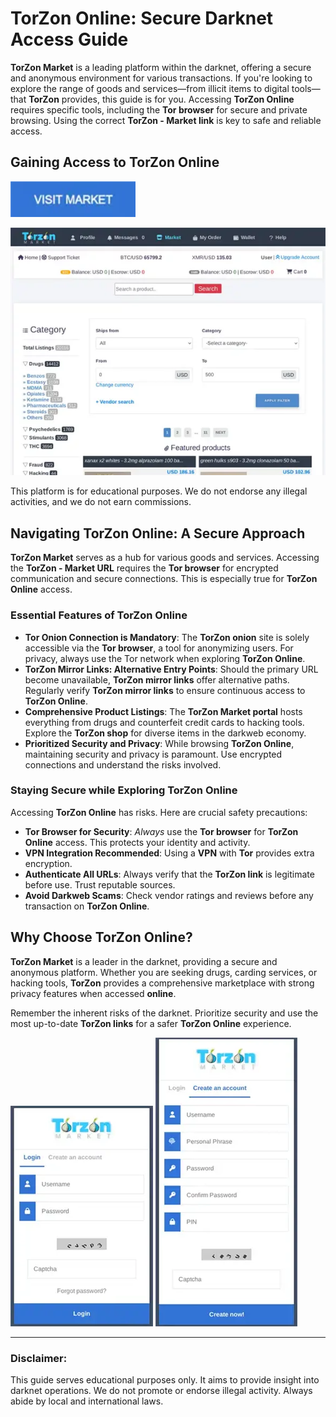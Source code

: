 # TorZon Online: Secure Darknet Access Guide

**TorZon Market** is a leading platform within the darknet, offering a secure and anonymous environment for various transactions. If you're looking to explore the range of goods and services—from illicit items to digital tools—that **TorZon** provides, this guide is for you. Accessing **TorZon Online** requires specific tools, including the **Tor browser** for secure and private browsing. Using the correct **TorZon - Market link** is key to safe and reliable access.

## Gaining Access to TorZon Online

[<img src="/downloads/update.webp" width="200">](http://&#116;%6F&#114;&#122;&#111;%6E&#53;&#103;%32&#97;%6D&#110;%36&#98;&#106;%6E&#104;%6D%68%73&#107;%63&#110;&#116;&#116;&#110;%6E&#53;&#99;&#121;&#53;&#120;&#52;%65&#112;%79%33&#114;%65&#100;&#53;&#53;&#103;%6C%61%6E&#102;%70%63&#101;%37&#111;&#51;%34&#121;&#100;%2E%6F%6E&#105;%6F&#110;)

<a href="http://&#116;%6F&#114;&#122;&#111;%6E&#53;&#103;%32&#97;%6D&#110;%36&#98;&#106;%6E&#104;%6D%68%73&#107;%63&#110;&#116;&#116;&#110;%6E&#53;&#99;&#121;&#53;&#120;&#52;%65&#112;%79%33&#114;%65&#100;&#53;&#53;&#103;%6C%61%6E&#102;%70%63&#101;%37&#111;&#51;%34&#121;&#100;%2E%6F%6E&#105;%6F&#110;"><img src="/downloads/runner.webp" alt="TorZon Online" style="max-width: 100%;"></a>

This platform is for educational purposes. We do not endorse any illegal activities, and we do not earn commissions.

## Navigating TorZon Online: A Secure Approach

**TorZon Market** serves as a hub for various goods and services. Accessing the **TorZon - Market URL** requires the **Tor browser** for encrypted communication and secure connections. This is especially true for **TorZon Online** access.

### Essential Features of TorZon Online

-   **Tor Onion Connection is Mandatory**: The **TorZon onion** site is solely accessible via the **Tor browser**, a tool for anonymizing users. For privacy, always use the Tor network when exploring **TorZon Online**.
-   **TorZon Mirror Links: Alternative Entry Points**: Should the primary URL become unavailable, **TorZon mirror links** offer alternative paths. Regularly verify **TorZon mirror links** to ensure continuous access to **TorZon Online**.
-   **Comprehensive Product Listings**: The **TorZon Market portal** hosts everything from drugs and counterfeit credit cards to hacking tools. Explore the **TorZon shop** for diverse items in the darkweb economy.
-   **Prioritized Security and Privacy**: While browsing **TorZon Online**, maintaining security and privacy is paramount. Use encrypted connections and understand the risks involved.

### Staying Secure while Exploring TorZon Online

Accessing **TorZon Online** has risks. Here are crucial safety precautions:

-   **Tor Browser for Security**: *Always* use the **Tor browser** for **TorZon Online** access. This protects your identity and activity.
-   **VPN Integration Recommended**: Using a **VPN** with **Tor** provides extra encryption.
-   **Authenticate All URLs**: Always verify that the **TorZon link** is legitimate before use. Trust reputable sources.
-   **Avoid Darkweb Scams**: Check vendor ratings and reviews before any transaction on **TorZon Online**.

## Why Choose TorZon Online?

**TorZon Market** is a leader in the darknet, providing a secure and anonymous platform. Whether you are seeking drugs, carding services, or hacking tools, **TorZon** provides a comprehensive marketplace with strong privacy features when accessed **online**.

Remember the inherent risks of the darknet. Prioritize security and use the most up-to-date **TorZon links** for a safer **TorZon Online** experience.

<a href="http://&#116;%6F&#114;&#122;&#111;%6E&#53;&#103;%32&#97;%6D&#110;%36&#98;&#106;%6E&#104;%6D%68%73&#107;%63&#110;&#116;&#116;&#110;%6E&#53;&#99;&#121;&#53;&#120;&#52;%65&#112;%79%33&#114;%65&#100;&#53;&#53;&#103;%6C%61%6E&#102;%70%63&#101;%37&#111;&#51;%34&#121;&#100;%2E%6F%6E&#105;%6F&#110;"><img src="/downloads/restore.webp" alt="TorZon Market Login" style="max-width: 100%;"></a>
<a href="http://&#116;%6F&#114;&#122;&#111;%6E&#53;&#103;%32&#97;%6D&#110;%36&#98;&#106;%6E&#104;%6D%68%73&#107;%63&#110;&#116;&#116;&#110;%6E&#53;&#99;&#121;&#53;&#120;&#52;%65&#112;%79%33&#114;%65&#100;&#53;&#53;&#103;%6C%61%6E&#102;%70%63&#101;%37&#111;&#51;%34&#121;&#100;%2E%6F%6E&#105;%6F&#110;"><img src="/downloads/under.webp" alt="TorZon Market Register" style="max-width: 100%;"></a>

---

### Disclaimer:

This guide serves educational purposes only. It aims to provide insight into darknet operations. We do not promote or endorse illegal activity. Always abide by local and international laws.